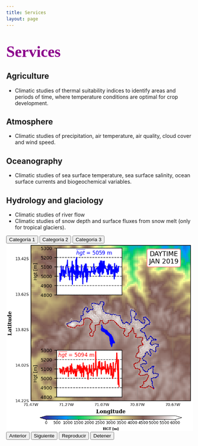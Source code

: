 ```yaml
---
title: Services
layout: page
---
```

<H1 align="left"><span style="font-family:Times New Roman;font-size:150%;color:darkmagenta"><b>Services</b></span> </H1>

<h2>Agriculture</h2>
<ul class="Agriculture">
	<li>Climatic studies of thermal suitability indices to identify areas and periods of time, where temperature conditions are optimal for crop development.</li>	
</ul>

<h2>Atmosphere</h2>
<ul class="Atmosphere">
	<li>Climatic studies of precipitation, air temperature, air quality, cloud cover and wind speed.</li>	
</ul>

<h2>Oceanography</h2>
<ul class="Oceanography">
	<li>Climatic studies of sea surface temperature, sea surface salinity, ocean surface currents and biogeochemical variables.</li>
</ul>  

<h2>Hydrology and glaciology</h2>
<ul class="Hydrology">
	<li>Climatic studies of river flow</li>
	<li>Climatic studies of snow depth and surface fluxes from snow melt (only for tropical glaciers).</li>
</ul>

<div class="slider-container">
        <div class="category-selector">
            <button data-category="category1">Categoría 1</button>
            <button data-category="category2">Categoría 2</button>
            <button data-category="category3">Categoría 3</button>
        </div>
        <div class="slider">
            <img id="slider-image" src="images/category1/img1.png" alt="Image Slider">
        </div>
        <div class="controls">
            <button id="prevButton">Anterior</button>
            <button id="nextButton">Siguiente</button>
            <button id="playButton">Reproducir</button>
            <button id="stopButton">Detener</button>
        </div>
</div>
<script src="{{ '/static/js/custom.js' | relative_url }}"></script>
